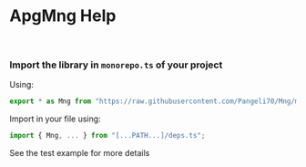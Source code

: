 # ApgMng Help


<br>

### Import the library in `monorepo.ts` of your project

Using:

```Typescript
export * as Mng from "https://raw.githubusercontent.com/Pangeli70/Mng/master/mod.ts";
```

Import in your file using:

```Typescript
import { Mng, ... } from "[...PATH...]/deps.ts";
```



See the test example for more details